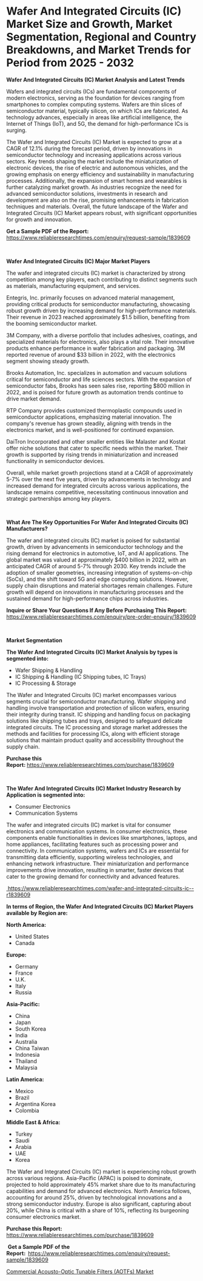<p><h1>Wafer And Integrated Circuits (IC) Market Size and Growth, Market Segmentation, Regional and Country Breakdowns, and Market Trends for Period from 2025 -  2032</h1></p><p><strong>Wafer And Integrated Circuits (IC) Market Analysis and Latest Trends</strong></p>
<p><p>Wafers and integrated circuits (ICs) are fundamental components of modern electronics, serving as the foundation for devices ranging from smartphones to complex computing systems. Wafers are thin slices of semiconductor material, typically silicon, on which ICs are fabricated. As technology advances, especially in areas like artificial intelligence, the Internet of Things (IoT), and 5G, the demand for high-performance ICs is surging.</p><p>The Wafer and Integrated Circuits (IC) Market is expected to grow at a CAGR of 12.1% during the forecast period, driven by innovations in semiconductor technology and increasing applications across various sectors. Key trends shaping the market include the miniaturization of electronic devices, the rise of electric and autonomous vehicles, and the growing emphasis on energy efficiency and sustainability in manufacturing processes. Additionally, the expansion of smart homes and wearables is further catalyzing market growth. As industries recognize the need for advanced semiconductor solutions, investments in research and development are also on the rise, promising enhancements in fabrication techniques and materials. Overall, the future landscape of the Wafer and Integrated Circuits (IC) Market appears robust, with significant opportunities for growth and innovation.</p></p>
<p><strong>Get a Sample PDF of the Report:&nbsp;</strong> <a href="https://www.reliableresearchtimes.com/enquiry/request-sample/1839609?utm_campaign=3059&utm_medium=2&utm_source=Github&utm_content=ia&utm_term=06042025&utm_id=wafer-and-integrated-circuits-ic">https://www.reliableresearchtimes.com/enquiry/request-sample/1839609</a></p>
<p>&nbsp;</p>
<p><strong>Wafer And Integrated Circuits (IC) Major Market Players</strong></p>
<p><p>The wafer and integrated circuits (IC) market is characterized by strong competition among key players, each contributing to distinct segments such as materials, manufacturing equipment, and services. </p><p>Entegris, Inc. primarily focuses on advanced material management, providing critical products for semiconductor manufacturing, showcasing robust growth driven by increasing demand for high-performance materials. Their revenue in 2023 reached approximately $1.5 billion, benefiting from the booming semiconductor market.</p><p>3M Company, with a diverse portfolio that includes adhesives, coatings, and specialized materials for electronics, also plays a vital role. Their innovative products enhance performance in wafer fabrication and packaging. 3M reported revenue of around $33 billion in 2022, with the electronics segment showing steady growth.</p><p>Brooks Automation, Inc. specializes in automation and vacuum solutions critical for semiconductor and life sciences sectors. With the expansion of semiconductor fabs, Brooks has seen sales rise, reporting $800 million in 2022, and is poised for future growth as automation trends continue to drive market demand.</p><p>RTP Company provides customized thermoplastic compounds used in semiconductor applications, emphasizing material innovation. The company's revenue has grown steadily, aligning with trends in the electronics market, and is well-positioned for continued expansion.</p><p>DaiTron Incorporated and other smaller entities like Malaster and Kostat offer niche solutions that cater to specific needs within the market. Their growth is supported by rising trends in miniaturization and increased functionality in semiconductor devices.</p><p>Overall, while market growth projections stand at a CAGR of approximately 5-7% over the next five years, driven by advancements in technology and increased demand for integrated circuits across various applications, the landscape remains competitive, necessitating continuous innovation and strategic partnerships among key players.</p></p>
<p>&nbsp;</p>
<p><strong>What Are The Key Opportunities For Wafer And Integrated Circuits (IC) Manufacturers?</strong></p>
<p><p>The wafer and integrated circuits (IC) market is poised for substantial growth, driven by advancements in semiconductor technology and the rising demand for electronics in automotive, IoT, and AI applications. The global market was valued at approximately $400 billion in 2022, with an anticipated CAGR of around 5-7% through 2030. Key trends include the adoption of smaller geometries, increasing integration of systems-on-chip (SoCs), and the shift toward 5G and edge computing solutions. However, supply chain disruptions and material shortages remain challenges. Future growth will depend on innovations in manufacturing processes and the sustained demand for high-performance chips across industries.</p></p>
<p><strong>Inquire or Share Your Questions If Any Before Purchasing This Report:</strong> <a href="https://www.reliableresearchtimes.com/enquiry/pre-order-enquiry/1839609?utm_campaign=3059&utm_medium=2&utm_source=Github&utm_content=ia&utm_term=06042025&utm_id=wafer-and-integrated-circuits-ic">https://www.reliableresearchtimes.com/enquiry/pre-order-enquiry/1839609</a></p>
<p>&nbsp;</p>
<p><strong>Market Segmentation</strong></p>
<p><strong>The Wafer And Integrated Circuits (IC) Market Analysis by types is segmented into:</strong></p>
<p><ul><li>Wafer Shipping & Handling</li><li>IC Shipping & Handling (IC Shipping tubes, IC Trays)</li><li>IC Processing & Storage</li></ul></p>
<p><p>The Wafer and Integrated Circuits (IC) market encompasses various segments crucial for semiconductor manufacturing. Wafer shipping and handling involve transportation and protection of silicon wafers, ensuring their integrity during transit. IC shipping and handling focus on packaging solutions like shipping tubes and trays, designed to safeguard delicate integrated circuits. The IC processing and storage market addresses the methods and facilities for processing ICs, along with efficient storage solutions that maintain product quality and accessibility throughout the supply chain.</p></p>
<p><strong>Purchase this Report:&nbsp;</strong><a href="https://www.reliableresearchtimes.com/purchase/1839609?utm_campaign=3059&utm_medium=2&utm_source=Github&utm_content=ia&utm_term=06042025&utm_id=wafer-and-integrated-circuits-ic">https://www.reliableresearchtimes.com/purchase/1839609</a></p>
<p>&nbsp;</p>
<p><strong>The Wafer And Integrated Circuits (IC) Market Industry Research by Application is segmented into:</strong></p>
<p><ul><li>Consumer Electronics</li><li>Communication Systems</li></ul></p>
<p><p>The wafer and integrated circuits (IC) market is vital for consumer electronics and communication systems. In consumer electronics, these components enable functionalities in devices like smartphones, laptops, and home appliances, facilitating features such as processing power and connectivity. In communication systems, wafers and ICs are essential for transmitting data efficiently, supporting wireless technologies, and enhancing network infrastructure. Their miniaturization and performance improvements drive innovation, resulting in smarter, faster devices that cater to the growing demand for connectivity and advanced features.</p></p>
<p><a href="https://www.reliableresearchtimes.com/wafer-and-integrated-circuits-ic--r1839609?utm_campaign=3059&utm_medium=2&utm_source=Github&utm_content=ia&utm_term=06042025&utm_id=wafer-and-integrated-circuits-ic">&nbsp;https://www.reliableresearchtimes.com/wafer-and-integrated-circuits-ic--r1839609</a></p>
<p><strong>In terms of Region, the Wafer And Integrated Circuits (IC) Market Players available by Region are:</strong></p>
<p>
    <p> <strong> North America: </strong>
        <ul>
            <li>United States</li>
            <li>Canada</li>
        </ul>
        </p> 
    <p> <strong> Europe: </strong>
        <ul>
            <li>Germany</li>
            <li>France</li>
            <li>U.K.</li>
            <li>Italy</li>
            <li>Russia</li>
        </ul>
        </p> 
    <p> <strong> Asia-Pacific: </strong>
        <ul>
            <li>China</li>
            <li>Japan</li>
            <li>South Korea</li>
            <li>India</li>
            <li>Australia</li>
            <li>China Taiwan</li>
            <li>Indonesia</li>
            <li>Thailand</li>
            <li>Malaysia</li>
        </ul>
        </p> 
    <p> <strong> Latin America: </strong>
        <ul>
            <li>Mexico</li>
            <li>Brazil</li>
            <li>Argentina Korea</li>
            <li>Colombia</li>
        </ul>
        </p> 
    <p> <strong> Middle East & Africa: </strong>
        <ul>
            <li>Turkey</li>
            <li>Saudi</li>
            <li>Arabia</li>
            <li>UAE</li>
            <li>Korea</li>
        </ul>
    </p>
    </p>
<p><p>The Wafer and Integrated Circuits (IC) market is experiencing robust growth across various regions. Asia-Pacific (APAC) is poised to dominate, projected to hold approximately 45% market share due to its manufacturing capabilities and demand for advanced electronics. North America follows, accounting for around 25%, driven by technological innovations and a strong semiconductor industry. Europe is also significant, capturing about 20%, while China is critical with a share of 10%, reflecting its burgeoning consumer electronics market.</p></p>
<p><strong>Purchase this Report: </strong><a href="https://www.reliableresearchtimes.com/purchase/1839609?utm_campaign=3059&utm_medium=2&utm_source=Github&utm_content=ia&utm_term=06042025&utm_id=wafer-and-integrated-circuits-ic">https://www.reliableresearchtimes.com/purchase/1839609</a></p>
<p>&nbsp;<strong>Get a Sample PDF of the Report:&nbsp;&nbsp;</strong><a href="https://www.reliableresearchtimes.com/enquiry/request-sample/1839609?utm_campaign=3059&utm_medium=2&utm_source=Github&utm_content=ia&utm_term=06042025&utm_id=wafer-and-integrated-circuits-ic">https://www.reliableresearchtimes.com/enquiry/request-sample/1839609</a></p>
<p><strong></strong></p>
<p><p><a href="https://github.com/scaseiargas/Market-Research-Report-List-1/blob/main/commercial-acousto-optic-tunable-filters-aotfs-market.md?utm_campaign=3059&utm_medium=2&utm_source=Github&utm_content=ia&utm_term=06042025&utm_id=wafer-and-integrated-circuits-ic">Commercial Acousto-Optic Tunable Filters (AOTFs) Market</a></p></p>